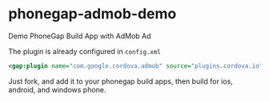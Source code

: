 phonegap-admob-demo
===================

Demo PhoneGap Build App with AdMob Ad

The plugin is already configured in ```config.xml```

```xml
<gap:plugin name="com.google.cordova.admob" source="plugins.cordova.io"/>
```

Just fork, and add it to your phonegap build apps, then build for ios, android, and windows phone.

